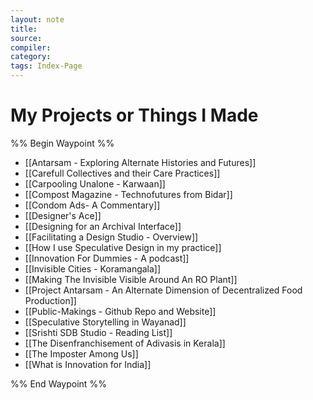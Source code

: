 ```yaml
---
layout: note
title:
source:
compiler:
category: 
tags: Index-Page
---
```


# My Projects or Things I Made
%% Begin Waypoint %%
- [[Antarsam - Exploring Alternate Histories and Futures]]
- [[Carefull Collectives and their Care Practices]]
- [[Carpooling Unalone - Karwaan]]
- [[Compost Magazine - Technofutures from Bidar]]
- [[Condom Ads- A Commentary]]
- [[Designer's Ace]]
- [[Designing for an Archival Interface]]
- [[Facilitating a Design Studio - Overview]]
- [[How I use Speculative Design in my practice]]
- [[Innovation For Dummies - A podcast]]
- [[Invisible Cities - Koramangala]]
- [[Making The Invisible Visible Around An RO Plant]]
- [[Project Antarsam - An Alternate Dimension of Decentralized Food Production]]
- [[Public-Makings - Github Repo and Website]]
- [[Speculative Storytelling in Wayanad]]
- [[Srishti SDB Studio - Reading List]]
- [[The Disenfranchisement of Adivasis in Kerala]]
- [[The Imposter Among Us]]
- [[What is Innovation for India]]

%% End Waypoint %%
